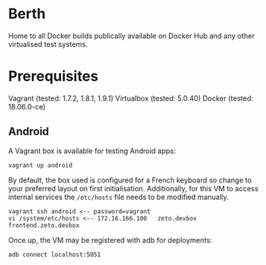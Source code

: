 # Berth

Home to all Docker builds publically available on Docker Hub and any other
virtualised test systems.

# Prerequisites

Vagrant (tested: 1.7.2, 1.8.1, 1.9.1)
Virtualbox (tested: 5.0.40)
Docker (tested: 18.06.0-ce)

## Android

A Vagrant box is available for testing Android apps:

    vagrant up android

By default, the box used is configured for a French keyboard so change
to your preferred layout on first initialisation.
Additionally, for this VM to access internal services the `/etc/hosts` file
needs to be modified manually.

    vagrant ssh android <-- password=vagrant
    vi /system/etc/hosts <-- 172.16.166.100   zeto.devbox frontend.zeto.devbox

Once up, the VM may be registered with adb for deployments:

    adb connect localhost:5051
